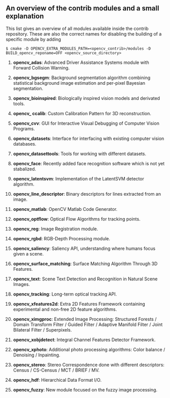 An overview of the contrib modules and a small explanation
----------------------------------------------------------

This list gives an overview of all modules available inside the contrib repository.
These are also the correct names for disabling the building of a specific module by adding

```
$ cmake -D OPENCV_EXTRA_MODULES_PATH=<opencv_contrib>/modules -D BUILD_opencv_reponame=OFF <opencv_source_directory>
```

1. **opencv_adas**: Advanced Driver Assistance Systems module with Forward Collision Warning.

2. **opencv_bgsegm**: Background segmentation algorithm combining statistical background image estimation and per-pixel Bayesian segmentation.

3. **opencv_bioinspired**: Biologically inspired vision models and derivated tools.

4. **opencv_ ccalib**: Custom Calibration Pattern for 3D reconstruction.

5. **opencv_cvv**: GUI for Interactive Visual Debugging of Computer Vision Programs.

6. **opencv_datasets**: Interface for interfacing with existing computer vision databases.

7. **opencv_datasettools**: Tools for working with different datasets.

8. **opencv_face**: Recently added face recognition software which is not yet stabalized.

9. **opencv_latentsvm**: Implementation of the LatentSVM detector algorithm.

10. **opencv_line_descriptor**: Binary descriptors for lines extracted from an image.

11. **opencv_matlab**: OpenCV Matlab Code Generator.

12. **opencv_optflow**: Optical Flow Algorithms for tracking points.

13. **opencv_reg**: Image Registration module.

14. **opencv_rgbd**: RGB-Depth Processing module.

15. **opencv_saliency**: Saliency API, understanding where humans focus given a scene.

16. **opencv_surface_matching**: Surface Matching Algorithm Through 3D Features.

17. **opencv_text**: Scene Text Detection and Recognition in Natural Scene Images.

18. **opencv_tracking**: Long-term optical tracking API.

19. **opencv_xfeatures2d**: Extra 2D Features Framework containing experimental and non-free 2D feature algorithms.

20. **opencv_ximgproc**: Extended Image Processing: Structured Forests / Domain Transform Filter / Guided Filter / Adaptive Manifold Filter / Joint Bilateral Filter / Superpixels.

21. **opencv_xobjdetect**: Integral Channel Features Detector Framework.

22. **opencv_xphoto**: Additional photo processing algorithms: Color balance / Denoising / Inpainting.

23. **opencv_stereo**: Stereo Correspondence done with different descriptors: Census / CS-Census / MCT / BRIEF / MV.

24. **opencv_hdf**: Hierarchical Data Format I/O.

25. **opencv_fuzzy**: New module focused on the fuzzy image processing.

